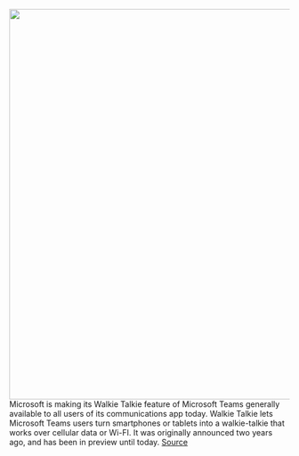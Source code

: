 <img src='https://cdn.vox-cdn.com/thumbor/qR_hUtrFz01s6ByzG4c53CHMoWw=/0x0:1320x880/1200x800/filters:focal(555x335:765x545)/cdn.vox-cdn.com/uploads/chorus_image/image/70378359/microsoftteamswalkietalkie.0.jpg' width='700px' /><br/>
Microsoft is making its Walkie Talkie feature of Microsoft Teams generally available to all users of its communications app today. Walkie Talkie lets Microsoft Teams users turn smartphones or tablets into a walkie-talkie that works over cellular data or Wi-FI. It was originally announced two years ago, and has been in preview until today.
<a href='https://www.theverge.com/2022/1/12/22879777/microsoft-teams-walkie-talkie-launch-ios-app'> Source <a/>